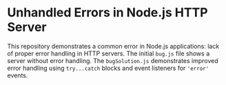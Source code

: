# Unhandled Errors in Node.js HTTP Server

This repository demonstrates a common error in Node.js applications: lack of proper error handling in HTTP servers.  The initial `bug.js` file shows a server without error handling. The `bugSolution.js` demonstrates improved error handling using `try...catch` blocks and event listeners for `'error'` events.